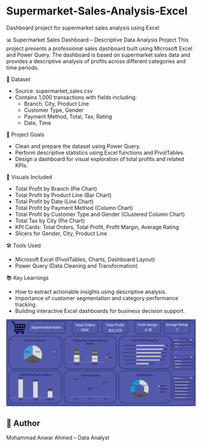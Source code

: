 # Supermarket-Sales-Analysis-Excel
Dashboard project for supermarket sales analysis using Excel

📊 Supermarket Sales Dashboard – Descriptive Data Analysis Project
This project presents a professional sales dashboard built using Microsoft Excel and Power Query. 
The dashboard is based on supermarket sales data and provides a descriptive analysis of profits across different categories and time periods.

📁 Dataset
- Source: supermarket_sales.csv
- Contains 1,000 transactions with fields including:
  - Branch, City, Product Line
  - Customer Type, Gender
  - Payment Method, Total, Tax, Rating
  - Date, Time

🎯 Project Goals
- Clean and prepare the dataset using Power Query.
- Perform descriptive statistics using Excel functions and PivotTables.
- Design a dashboard for visual exploration of total profits and related KPIs.

📌 Visuals Included
- Total Profit by Branch (Pie Chart)
- Total Profit by Product Line (Bar Chart)
- Total Profit by Date (Line Chart)
- Total Profit by Payment Method (Column Chart)
- Total Profit by Customer Type and Gender (Clustered Column Chart)
- Total Tax by City (Pie Chart)
- KPI Cards: Total Orders, Total Profit, Profit Margin, Average Rating
- Slicers for Gender, City, Product Line

🛠️ Tools Used
- Microsoft Excel (PivotTables, Charts, Dashboard Layout)
- Power Query (Data Cleaning and Transformation)

📚 Key Learnings
- How to extract actionable insights using descriptive analysis.
- Importance of customer segmentation and category performance tracking.
- Building interactive Excel dashboards for business decision support.

![Dashboard Screenshot](Dashboard.PNG)

## 👤 Author
Mohammad Anwar Ahmed – Data Analyst 

